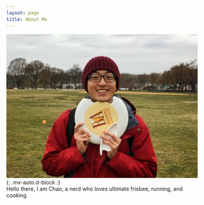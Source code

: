 ```yaml
---
layout: page
title: About Me
---
```


![myAvatar](/assets/img/chao_avatar_full.jpg){: .mx-auto.d-block :}
<br/>
Hello there, I am Chao, a nerd who loves ultimate frisbee, running, and cooking.